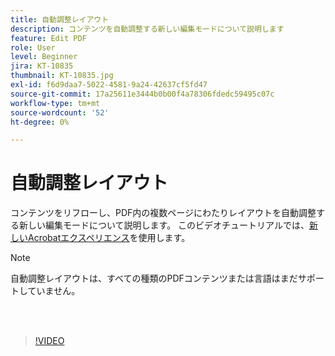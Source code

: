 ```yaml
---
title: 自動調整レイアウト
description: コンテンツを自動調整する新しい編集モードについて説明します
feature: Edit PDF
role: User
level: Beginner
jira: KT-10835
thumbnail: KT-10835.jpg
exl-id: f6d9daa7-5022-4581-9a24-42637cf5fd47
source-git-commit: 17a25611e3444b0b00f4a78306fdedc59495c07c
workflow-type: tm+mt
source-wordcount: '52'
ht-degree: 0%

---
```


# 自動調整レイアウト

コンテンツをリフローし、PDF内の複数ページにわたりレイアウトを自動調整する新しい編集モードについて説明します。 このビデオチュートリアルでは、[新しいAcrobatエクスペリエンス](new-workspace.md)を使用します。

>[!NOTE]
>
>自動調整レイアウトは、すべての種類のPDFコンテンツまたは言語はまだサポートしていません。

<br> 

>[!VIDEO](https://video.tv.adobe.com/v/346975?quality=12&learn=on&hidetitle=true)
